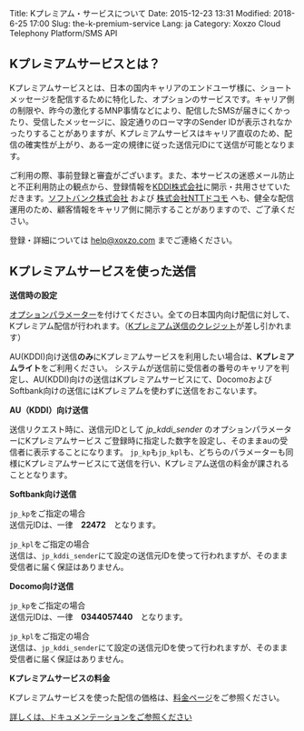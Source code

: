 Title: Kプレミアム・サービスについて
Date: 2015-12-23 13:31
Modified: 2018-6-25 17:00
Slug: the-k-premium-service
Lang: ja
Category: Xoxzo Cloud Telephony Platform/SMS API

## Kプレミアムサービスとは？

Kプレミアムサービスとは、日本の国内キャリアのエンドユーザ様に、ショートメッセージを配信するために特化した、オプションのサービスです。キャリア側の制限や、昨今の激化するMNP事情などにより、配信したSMSが届きにくかったり、受信したメッセージに、設定通りのローマ字のSender IDが表示されなかったりすることがありますが、Kプレミアムサービスはキャリア直収のため、配信の確実性が上がり、ある一定の規律に従った送信元IDにて送信が可能となります。

ご利用の際、事前登録と審査がございます。また、本サービスの迷惑メール防止と不正利用防止の観点から、登録情報を[KDDI株式会社](http://www.kddi.com/)に開示・共用させていただきます。[ソフトバンク株式会社](https://www.softbank.jp/) および [株式会社NTTドコモ](https://www.nttdocomo.co.jp/) へも、健全な配信運用のため、顧客情報をキャリア側に開示することがありますので、ご了承ください。

登録・詳細については [help@xoxzo.com](mailto:help@xoxzo.com) までご連絡ください。

## Kプレミアムサービスを使った送信

__送信時の設定__

[オプションパラメーター](http://docs.xoxzo.com/ja/sms.html#jp-specific-optional-parameters)を付けてください。全ての日本国内向け配信に対して、Kプレミアム配信が行われます。（[Kプレミアム送信のクレジット](https://www.xoxzo.com/ja/about/pricing/#sms)が差し引かれます）

AU(KDDI)向け送信**のみ**にKプレミアムサービスを利用したい場合は、**Kプレミアムライト**をご利用ください。
システムが送信前に受信者の番号のキャリアを判定し、AU(KDDI)向けの送信はKプレミアムサービスにて、DocomoおよびSoftbank向けの送信にはKプレミアムを使わずに送信をおこないます。

__AU（KDDI）向け送信__

送信リクエスト時に、送信元IDとして *jp_kddi_sender* のオプションパラメーターにKプレミアムサービス
ご登録時に指定した数字を設定し、そのままauの受信者に表示することになります。
```jp_kp```も```jp_kpl```も、どちらのパラメーターも同様にKプレミアムサービスにて送信を行い、Kプレミアム送信の料金が課されることとなります。

__Softbank向け送信__

```jp_kp```をご指定の場合</br>
送信元IDは、一律　__22472__　となります。

```jp_kpl```をご指定の場合</br>
送信は、```jp_kddi_sender```にて設定の送信元IDを使って行われますが、そのまま受信者に届く保証はありません。

__Docomo向け送信__

```jp_kp```をご指定の場合</br>
送信元IDは、一律　__0344057440__　となります。

```jp_kpl```をご指定の場合</br>
送信は、```jp_kddi_sender```にて設定の送信元IDを使って行われますが、そのまま受信者に届く保証はありません。

__Kプレミアムサービスの料金__

Kプレミアムサービスを使った配信の価格は、[料金ページ](https://www.xoxzo.com/ja/about/pricing/#sms)をご参照ください。

[詳しくは、ドキュメンテーションをご参照ください](http://docs.xoxzo.com/ja/sms.html#jp-specific-optional-parameters)


